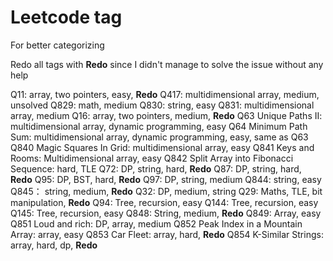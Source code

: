 # Leetcode tag
For better categorizing

Redo all tags with **Redo** since I didn't manage to solve the issue without any help

Q11: array, two pointers, easy, **Redo**
Q417: multidimensional array, medium, unsolved
Q829: math, medium
Q830: string, easy
Q831: multidimensional array, medium
Q16: array, two pointers, medium, **Redo**
Q63 Unique Paths II: multidimensional array, dynamic programming, easy
Q64 Minimum Path Sum: multidimensional array, dynamic programming, easy, same as Q63
Q840 Magic Squares In Grid: multidimensional array, easy
Q841 Keys and Rooms: Multidimensional array, easy
Q842 Split Array into Fibonacci Sequence: hard, TLE
Q72: DP, string, hard, **Redo**
Q87: DP, string, hard, **Redo**
Q95: DP, BST, hard, **Redo**
Q97: DP, string, medium
Q844: string, easy
Q845： string, medium, **Redo**
Q32: DP, medium, string
Q29: Maths, TLE, bit manipulation, **Redo**
Q94: Tree, recursion, easy
Q144: Tree, recursion, easy
Q145: Tree, recursion, easy
Q848: String, medium, **Redo**
Q849: Array, easy
Q851 Loud and rich: DP, array, medium
Q852 Peak Index in a Mountain Array: array, easy
Q853 Car Fleet: array, hard, **Redo**
Q854 K-Similar Strings: array, hard, dp, **Redo**